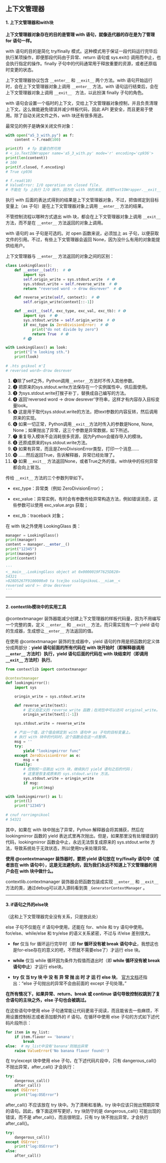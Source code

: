 ## 上下文管理器

#### 1. 上下文管理器和with块

**上下文管理器对象存在的目的是管理 with 语句，就像迭代器的存在是为了管理 for 语句一样。**

with 语句的目的是简化 try/finally 模式。这种模式用于保证一段代码运行完毕后执行某项操作，即便那段代码由于异常、return 语句或 sys.exit() 调用而中止，也会执行指定的操作。finally 子句中的代码通常用于释放重要的资源，或者还原临时变更的状态。

上下文管理器协议包含 `__enter__` 和 `__exit__` 两个方法。with 语句开始运行时，会在上下文管理器对象上调用 `__enter__` 方法。with 语句运行结束后，会在上下文管理器对象上调用 `__exit__ ` 方法，以此扮演 finally 子句的角色。

with 语句会设置一个临时的上下文，交给上下文管理器对象控制，并且负责清理上下文。这么做能避免错误并减少样板代码，因此 API 更安全，而且更易于使用。除了自动关闭文件之外，with 块还有很多用途。

最常见的例子是确保关闭文件对象：

```python
with open("a5_3_with.py") as f:
    content = f.read(100)

print(f)  # fp 变量仍然可用
# <_io.TextIOWrapper name='a5_3_with.py' mode='r' encoding='cp936'>
print(len(content))  
# 100
print(f.closed, f.encoding)
# True cp936

# f.read(10)  
# ValueError: I/O operation on closed file.
# 不能在 fp 上执行 I/O 操作，因为在 with 块的末尾，调用TextIOWrapper.__exit__方法把文件关闭了。
```

执行 with 后面的表达式得到的结果是上下文管理器对象，不过，把值绑定到目标变量上（as 子句）是在上下文管理器对象上调用 `__enter__` 方法的结果。

不管控制流程以哪种方式退出 with 块，都会在上下文管理器对象上调用 `__exit__` 方法，而不是在 `__enter__` 方法返回的对象上调用。

with 语句的 as 子句是可选的。对 open 函数来说，必须加上 as 子句，以便获取文件的引用。不过，有些上下文管理器会返回 None，因为没什么有用的对象能提供给用户。



上下文管理器与 `__enter__` 方法返回的对象之间的区别：

```python
class LookingGlass():
    def __enter__(self):  # ❶
        import sys
        self.origin_write = sys.stdout.write  # ❷
        sys.stdout.write = self.reverse_write  # ❸
        return "reversed word -> drow desrever"  # ❹

    def reverse_write(self, context):  # ❺
        self.origin_write(context[::-1])

    def __exit__(self, exc_type, exc_val, exc_tb): # ❻
        import sys  # ❼
        sys.stdout.write = self.origin_write  # ❽
        if exc_type is ZeroDivisionError:  # ❾
            print("do not divide by zero")
            return True  # ❿
        # ⓫

with LookingGlass() as look:
    print("I'm looking sth.")
    print(look)
    
# .hts gnikool m'I
# reversed word>-drow desrever
```

1. ❶除了self之外，Python调用`__enter__`方法时不传入其他参数。
2. ❷ 把原来的sys.stdout.write方法保存在一个实例属性中，供后面使用。
3. ❸ 为sys.stdout.write打猴子补丁，替换成自己编写的方法。
4. ❹ 返回'reversed word -> drow desrever'字符串，这样才有内容存入目标变量look。
5. ❺ 这是用于取代sys.stdout.write的方法，把text参数的内容反转，然后调用原来的实现。
6. ❻ 如果一切正常，Python调用`__exit__`方法时传入的参数是None, None, None；如果抛出了异常，这三个参数是异常数据，如下所述。
7. ❼ 重复导入模块不会消耗很多资源，因为Python会缓存导入的模块。
8. ❽ 还原成原来的sys.stdout.write方法。
9. ❾ 如果有异常，而且是ZeroDivisionError类型，打印一个消息……
10. ❿ ……然后返回True，告诉解释器，异常已经处理了。
11. ⓫ 如果 `__exit__` 方法返回None，或者True之外的值，with块中的任何异常都会向上冒泡。

传给 `__exit__` 方法的三个参数列举如下。

- exc_type：异常类（例如 ZeroDivisionError）；

- exc_value：异常实例，有时会有参数传给异常构造方法，例如错误消息，这些参数可以使用 exc_value.args 获取；

- exc_tb：traceback 对象；

  

在 with 块之外使用 LookingGlass 类：

```python
manager = LookingGlass()
print(manager)
content = manager.__enter__()
print("12345")
print(manager)
print(content)

'''
<__main__.LookingGlass object at 0x0000019F7625D828>
54321
>828D5267F9100000x0 ta tcejbo ssalGgnikooL.__niam__<
reversed word >- drow desrever
'''
```

---

#### 2. contextlib模块中的实用工具

@contextmanager 装饰器能减少创建上下文管理器的样板代码量，因为不用编写一个完整的类，定义 `__enter__` 和 `__exit__` 方法，而只需实现有一个 yield 语句的生成器，生成想让`__enter__` 方法返回的值。

在使用 @contextmanager 装饰的生成器中，yield 语句的作用是把函数的定义体分成两部分：**yield 语句前面的所有代码在 with 块开始时（即解释器调用 `__enter__` 方法时）执行，yield 语句后面的代码在 with 块结束时（即调用 `__exit__` 方法时）执行**。

```python
from contextlib import contextmanager

@contextmanager
def lookingmirror():
    import sys

    oringin_write = sys.stdout.write

    def reverse_write(text):
        # 定义自定义的 reverse_write 函数；在闭包中可以访问 original_write。
        oringin_write(text[::-1])

    sys.stdout.write = reverse_write

    # 产出一个值，这个值会绑定到 with 语句中 as 子句的目标变量上。
    # 执行 with 块中的代码时，这个函数会在这一点暂停。
    msg = ''
    try:
        yield "lookingmirror func"
    except ZeroDivisionError as e:
        msg = e
    finally:
        # 控制权一旦跳出 with 块，继续执行 yield 语句之后的代码；
        # 这里是恢复成原来的 sys.stdout.write 方法。
        sys.stdout.write = oringin_write
        if msg:
            print(msg)

with lookingmirror() as l:
    print(l)
    print("12345")
    
# cnuf rorrimgnikool
# 54321
```

其中，如果在 with 块中抛出了异常，Python 解释器会将其捕获，然后在 lookingmirror 函数的 yield 表达式里再次抛出。但是，如果那里没有处理错误的代码，lookingmirror 函数会中止，永远无法恢复成原来的 sys.stdout.write 方法，导致系统处于无效状态，所以使用try来处理异常。

**使用 @contextmanager 装饰器时，要把 yield 语句放在 try/finally 语句中（或者放在 with 语句中），这是无法避免的，因为我们永远不知道上下文管理器的用户会在 with 块中做什么。**

contextlib.contextmanager 装饰器会把函数包装成实现 `__enter__` 和 `__exit__` 方法的类，通过debug可以进入源码看到类 `_GeneratorContextManager` 。

---

#### 3. if语句之外的else块

（这和上下文管理器完全没有关系，只是放此处）

else 子句不仅能在 if 语句中使用，还能在 for、while 和 try 语句中使用。for/else、while/else 和 try/else 的语义关系紧密，不过与 if/else 差别很大。

- **for**
  仅当 for 循环运行完毕时（即 **for 循环没有被 break 语句中止**，我想这也是for-else存在的意义的吧，不然就不需要else了）才运行 else 块。

- **while**
  仅当 while 循环因为条件为假值而退出时（即 **while 循环没有被 break 语句中止**）才运行 else块。

- **try**
  **仅 当 try 块 中 没 有 异 常 抛 出 时 才 运 行 else 块**。 [官方文档](https://docs.python.org/3/reference/compound_stmts.html)还指出：“else 子句抛出的异常不会由前面的 except 子句处理。”

**在所有情况下，如果异常、return、break 或 continue 语句导致控制权跳到了复合语句的主块之外，else 子句也会被跳过。**

在这些语句中使用 else 子句通常能让代码更易于阅读，而且能省去一些麻烦，不用设置控制标志或者添加额外的 if 语句。在循环中使用 else 子句的方式如下述代码片段所示：

```python
for item in my_list: 
    if item.flavor == 'banana': 
        break 
else:  # my_list中没有'banana'则抛出异常
    raise ValueError('No banana flavor found!')
```

在 try/except 块中使用 else 子句，在下述代码片段中，只有 dangerous_call() 不抛出异常，after_call() 才会执行：

```python
try:
    dangerous_call()
    after_call()
except OSError:
    print("log:OSError")
```

after_call() 不应该放在 try 块中。为了清晰和准确，try 块中应该只抛出预期异常的语句。因此，像下面这样写更好，try 块防守的是 dangerous_call() 可能出现的错误，而不是 after_call()，而且很明显，只有 try 块不抛出异常，才会执行 after_call()。

```python
try:
    dangerous_call()
except OSError:
    print("log:OSError")
else:
  	after_call()
```


